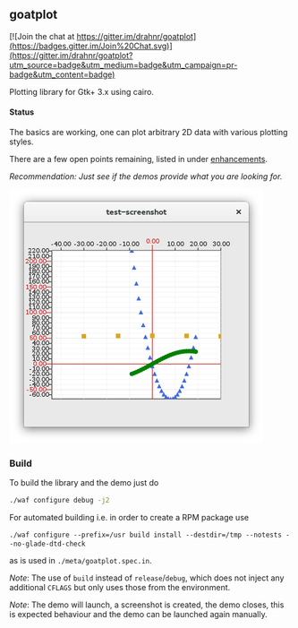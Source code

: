 ## goatplot

[![Join the chat at https://gitter.im/drahnr/goatplot](https://badges.gitter.im/Join%20Chat.svg)](https://gitter.im/drahnr/goatplot?utm_source=badge&utm_medium=badge&utm_campaign=pr-badge&utm_content=badge)

Plotting library for Gtk+ 3.x using cairo.

#### Status

The basics are working, one can plot arbitrary 2D data with various plotting styles.

There are a few open points remaining, listed in under [enhancements](https://github.com/drahnr/goatplot/issues?q=is%3Aissue+is%3Aopen+label%3Aenhancement).

*Recommendation: Just see if the demos provide what you are looking for.*

![widget screenshot from test-screenshot demo](screenshot.png)


### Build

To build the library and the demo just do
```bash
./waf configure debug -j2
```

For automated building i.e. in order to create a RPM package use
```
./waf configure --prefix=/usr build install --destdir=/tmp --notests --no-glade-dtd-check
```
as is used in `./meta/goatplot.spec.in`.

_Note_: The use of `build` instead of `release`/`debug`, which does not inject any additional `CFLAGS` but only uses those from the environment.

_Note_: The demo will launch, a screenshot is created, the demo closes, this is expected behaviour and the demo can be launched again manually.
